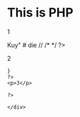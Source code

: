 <html>
<body>
    <h1></h1>
    <h1>This is PHP<?php echo 'hello word!';?></h1>
    <div>
    <p>1</p>
    <?php
    $var_A=1;
    $var_B="1";
    print_r($var_A)
    var_dump($var_a)
    echo $var_a . "2"; // 12 , //
    $arry = array();
    $arry = []
    $arry[]=1;
    $arry[]=2;
    $arry[0]=3;
    print_r(%arry)
    {
        echo "<h1>Kuy</h1>"
        # die
        //
        /*
        */
        ?>
        <p>2</p>
        <?php
    
    }
    ?>
    <p>3</p>

    ?>
    
    </div>
    

  </body>
</html>
